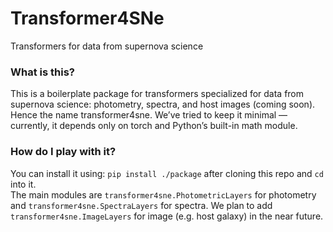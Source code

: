 # Transformer4SNe
Transformers for data from supernova science

### What is this?
This is a boilerplate package for transformers specialized for data from supernova science: photometry, spectra, and host images (coming soon). Hence the name transformer4sne. We’ve tried to keep it minimal — currently, it depends only on torch and Python’s built-in math module.

### How do I play with it?
You can install it using: `pip install ./package` after cloning this repo and `cd` into it.  
The main modules are `transformer4sne.PhotometricLayers` for photometry and `transformer4sne.SpectraLayers` for spectra. We plan to add `transformer4sne.ImageLayers` for image (e.g. host galaxy) in the near future.
